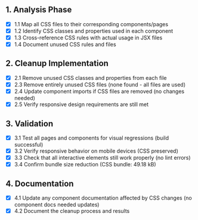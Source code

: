 ## 1. Analysis Phase
- [x] 1.1 Map all CSS files to their corresponding components/pages
- [x] 1.2 Identify CSS classes and properties used in each component
- [x] 1.3 Cross-reference CSS rules with actual usage in JSX files
- [x] 1.4 Document unused CSS rules and files

## 2. Cleanup Implementation
- [x] 2.1 Remove unused CSS classes and properties from each file
- [x] 2.3 Remove entirely unused CSS files (none found - all files are used)
- [x] 2.4 Update component imports if CSS files are removed (no changes needed)
- [x] 2.5 Verify responsive design requirements are still met

## 3. Validation
- [x] 3.1 Test all pages and components for visual regressions (build successful)
- [x] 3.2 Verify responsive behavior on mobile devices (CSS preserved)
- [x] 3.3 Check that all interactive elements still work properly (no lint errors)
- [x] 3.4 Confirm bundle size reduction (CSS bundle: 49.18 kB)

## 4. Documentation
- [x] 4.1 Update any component documentation affected by CSS changes (no component docs needed updates)
- [x] 4.2 Document the cleanup process and results